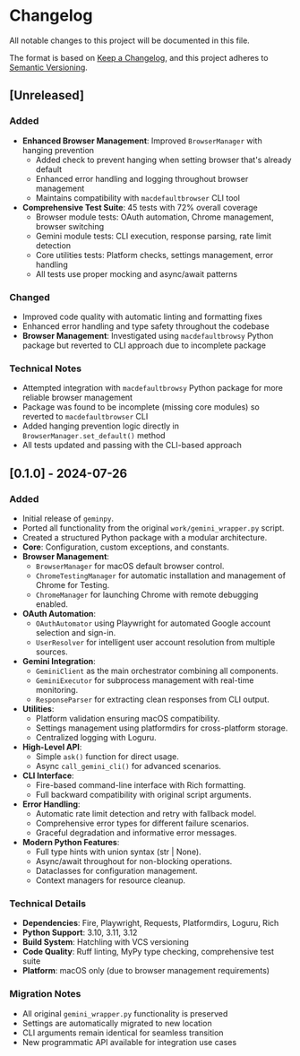 # Changelog

All notable changes to this project will be documented in this file.

The format is based on [Keep a Changelog](https://keepachangelog.com/en/1.0.0/),
and this project adheres to [Semantic Versioning](https://semver.org/spec/v2.0.0.html).

## [Unreleased]

### Added
- **Enhanced Browser Management**: Improved `BrowserManager` with hanging prevention
  - Added check to prevent hanging when setting browser that's already default
  - Enhanced error handling and logging throughout browser management
  - Maintains compatibility with `macdefaultbrowser` CLI tool
- **Comprehensive Test Suite**: 45 tests with 72% overall coverage
  - Browser module tests: OAuth automation, Chrome management, browser switching
  - Gemini module tests: CLI execution, response parsing, rate limit detection
  - Core utilities tests: Platform checks, settings management, error handling
  - All tests use proper mocking and async/await patterns

### Changed
- Improved code quality with automatic linting and formatting fixes
- Enhanced error handling and type safety throughout the codebase
- **Browser Management**: Investigated using `macdefaultbrowsy` Python package but reverted to CLI approach due to incomplete package

### Technical Notes
- Attempted integration with `macdefaultbrowsy` Python package for more reliable browser management
- Package was found to be incomplete (missing core modules) so reverted to `macdefaultbrowser` CLI
- Added hanging prevention logic directly in `BrowserManager.set_default()` method
- All tests updated and passing with the CLI-based approach

## [0.1.0] - 2024-07-26

### Added
- Initial release of `geminpy`.
- Ported all functionality from the original `work/gemini_wrapper.py` script.
- Created a structured Python package with a modular architecture.
- **Core**: Configuration, custom exceptions, and constants.
- **Browser Management**:
    - `BrowserManager` for macOS default browser control.
    - `ChromeTestingManager` for automatic installation and management of Chrome for Testing.
    - `ChromeManager` for launching Chrome with remote debugging enabled.
- **OAuth Automation**:
    - `OAuthAutomator` using Playwright for automated Google account selection and sign-in.
    - `UserResolver` for intelligent user account resolution from multiple sources.
- **Gemini Integration**:
    - `GeminiClient` as the main orchestrator combining all components.
    - `GeminiExecutor` for subprocess management with real-time monitoring.
    - `ResponseParser` for extracting clean responses from CLI output.
- **Utilities**:
    - Platform validation ensuring macOS compatibility.
    - Settings management using platformdirs for cross-platform storage.
    - Centralized logging with Loguru.
- **High-Level API**:
    - Simple `ask()` function for direct usage.
    - Async `call_gemini_cli()` for advanced scenarios.
- **CLI Interface**:
    - Fire-based command-line interface with Rich formatting.
    - Full backward compatibility with original script arguments.
- **Error Handling**:
    - Automatic rate limit detection and retry with fallback model.
    - Comprehensive error types for different failure scenarios.
    - Graceful degradation and informative error messages.
- **Modern Python Features**:
    - Full type hints with union syntax (str | None).
    - Async/await throughout for non-blocking operations.
    - Dataclasses for configuration management.
    - Context managers for resource cleanup.

### Technical Details
- **Dependencies**: Fire, Playwright, Requests, Platformdirs, Loguru, Rich
- **Python Support**: 3.10, 3.11, 3.12
- **Build System**: Hatchling with VCS versioning
- **Code Quality**: Ruff linting, MyPy type checking, comprehensive test suite
- **Platform**: macOS only (due to browser management requirements)

### Migration Notes
- All original `gemini_wrapper.py` functionality is preserved
- Settings are automatically migrated to new location
- CLI arguments remain identical for seamless transition
- New programmatic API available for integration use cases 